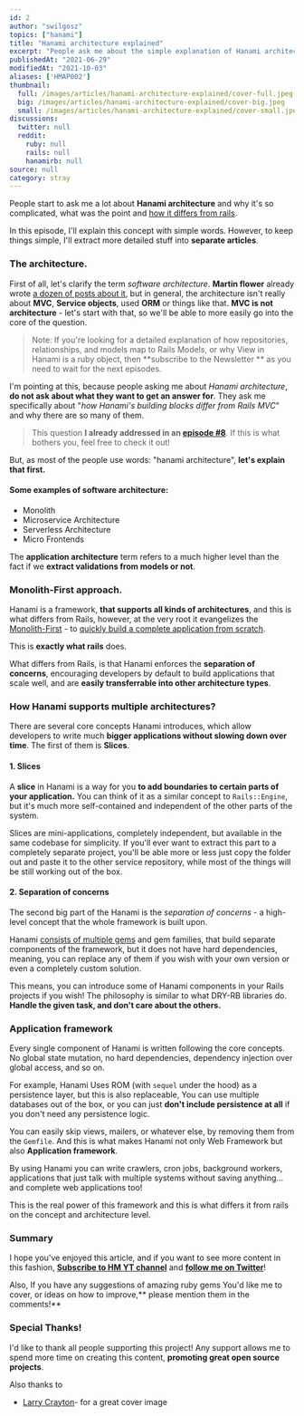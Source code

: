 ```yaml
---
id: 2
author: "swilgosz"
topics: ["hanami"]
title: "Hanami architecture explained"
excerpt: "People ask me about the simple explanation of Hanami architecture. Why is it so complicated? Is it? I'll try to explain it in simple words."
publishedAt: "2021-06-29"
modifiedAt: "2021-10-03"
aliases: ['HMAP002']
thumbnail:
  full: /images/articles/hanami-architecture-explained/cover-full.jpeg
  big: /images/articles/hanami-architecture-explained/cover-big.jpeg
  small: /images/articles/hanami-architecture-explained/cover-small.jpeg
discussions:
  twitter: null
  reddit:
    ruby: null
    rails: null
    hanamirb: null
source: null
category: stray
---
```


People start to ask me a lot about **Hanami architecture** and why it's so complicated, what was the point and [how it differs from rails](/episodes/8-rails-vs-hanami-mapping-frameworks).

In this episode, I'll explain this concept with simple words. However,  to keep things simple, I'll extract more detailed stuff into **separate articles**.

### The architecture.

First of all, let's clarify the term *software architecture*. **Martin flower** already wrote [a dozen of posts about it](https://martinfowler.com/architecture/), but in general, the architecture isn't really about **MVC**, **Service objects**, used **ORM** or things like that. **MVC is not architecture** - let's start with that, so we'll be able to more easily go into the core of the question.

> Note: If you're looking for a detailed explanation of how repositories, relationships, and models map to Rails Models, or why View in Hanami is a ruby object, then **subscribe to the Newsletter ** as you need to wait for the next episodes.

I'm pointing at this, because people asking me about *Hanami architecture*, **do not ask about what they want to get an answer for**. They ask me specifically about "*how Hanami's building blocks differ from Rails MVC*" and why there are so many of them.

> This question **I already addressed in an [episode #8](https://hanamimastery.com/episodes/9-guide-to-models-in-hanami-and-rom)**. If this is what bothers you, feel free to check it out!

But, as most of the people use words: "hanami architecture", **let's explain that first.**

#### Some examples of software architecture:

- Monolith
- Microservice Architecture
- Serverless Architecture
- Micro Frontends

The **application architecture** term refers to a much higher level than the fact if we **extract validations from models or not**.

### Monolith-First approach.

Hanami is a framework, **that supports all kinds of architectures**, and this is what differs from Rails, however, at the very root it evangelizes the [Monolith-First](https://martinfowler.com/bliki/MonolithFirst.html) - to [quickly build a complete application from scratch](/episodes/1-creating-hanami-application).

This is **exactly what rails** does.

What differs from Rails, is that Hanami enforces the **separation of concerns**, encouraging developers by default to build applications that scale well, and are **easily transferrable into other architecture types**.

### How Hanami supports multiple architectures?

There are several core concepts Hanami introduces, which allow developers to write much **bigger applications without slowing down over time**. The first of them is **Slices**.

#### 1. Slices

A **slice** in Hanami is a way for you **to add boundaries to certain parts of your application.** You can think of it as a similar concept to `Rails::Engine`, but it's much more self-contained and independent of the other parts of the system.

Slices are mini-applications, completely independent, but available in the same codebase for simplicity. If you'll ever want to extract this part to a completely separate project, you'll be able more or less just copy the folder out and paste it to the other service repository, while most of the things will be still working out of the box.

#### 2. Separation of concerns

The second big part of the Hanami is the *separation of concerns* - a high-level concept that the whole framework is built upon.

Hanami [consists of multiple gems](https://github.com/hanami) and gem families, that build separate components of the framework, but it does not have hard dependencies, meaning, you can replace any of them if you wish with your own version or even a completely custom solution.

This means, you can introduce some of Hanami components in your Rails projects if you wish! The philosophy is similar to what DRY-RB libraries do. **Handle the given task, and don't care about the others.**

### Application framework

Every single component of Hanami is written following the core concepts. No global state mutation, no hard dependencies, dependency injection over global access, and so on.

For example, Hanami Uses ROM (with `sequel` under the hood) as a persistence layer, but this is also replaceable, You can use multiple databases out of the box, or you can just **don't include persistence at all** if you don't need any persistence logic.

You can easily skip views, mailers, or whatever else, by removing them from the `Gemfile`. And this is what makes Hanami not only Web Framework but also **Application framework**.

By using Hanami you can write crawlers, cron jobs, background workers, applications that just talk with multiple systems without saving anything... and complete web applications too!

This is the real power of this framework and this is what differs it from rails on the concept and architecture level.

### Summary

I hope you've enjoyed this article, and if you want to see more content in this fashion, **[Subscribe to HM YT channel](https://www.youtube.com/channel/UC4Z5nwSfZrUO4NI_n9SY3uQ)** and **[follow me on Twitter](https://twitter.com/hanamimastery)**!

Also, If you have any suggestions of amazing ruby gems You'd like me to cover, or ideas on how to improve,** please mention them in the comments!**

### Special Thanks!

I'd like to thank all people supporting this project! Any support allows me to spend more time on creating this content, **promoting great open source projects**.

Also thanks to

- [Larry Crayton](https://unsplash.com/@ljcrayton)- for a great cover image
